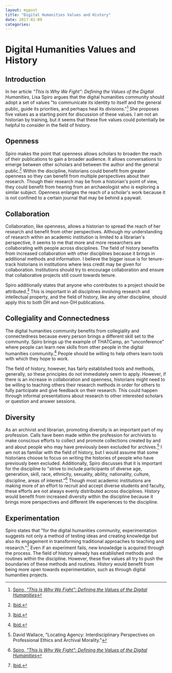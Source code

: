 ```yaml
---
layout: mypost
title: "Digital Humanities Values and History"
date: 2017-01-09
categories:
---
```


# Digital Humanities Values and History

## Introduction

In her article _"This Is Why We Fight": Defining the Values of the Digital Humanities_, Lisa Spiro argues that the digital humanities community should adopt a set of values "to communicate its identity to itself and the general public, guide its priorities, and perhaps heal its divisions."[^1] She proposes five values as a starting point for discussion of these values. I am not an historian by training, but it seems that these five values could potentially be helpful to consider in the field of history.

## Openness

Spiro makes the point that openness allows scholars to broaden the reach of their publications to gain a broader audience. It allows conversations to emerge between other scholars and between the author and the general public.[^2] Within the discipline, historians could benefit from greater openness so they can benefit from multiple perspectives about their research. Though their research may be from a historian's point of view, they could benefit from hearing from an archaeologist who is exploring a similar subject. Openness enlarges the reach of a scholar's work because it is not confined to a certain journal that may be behind a paywall.

## Collaboration

Collaboration, like openness, allows a historian to spread the reach of her research and benefit from other perspectives. Although my understanding of research within an academic institution is limited to a librarian's perspective, it seems to me that more and more researchers are collaborating with people across disciplines. The field of history benefits from increased collaboration with other disciplines because it brings in additional methods and information. I believe the bigger issue is for tenure-track historians in institutions where less credit may be given for collaboration. Institutions should try to encourage collaboration and ensure that collaborative projects still count towards tenure.

Spiro additionally states that anyone who contributes to a project should be attributed.[^3] This is important in all disciplines involving research and intellectual property, and the field of history, like any other discipline, should apply this to both DH and non-DH publications.

## Collegiality and Connectedness

The digital humanities community benefits from collegiality and connectedness because every person brings a different skill set to the community. Spiro brings up the example of THATCamp, an "unconference" where people can learn new skills from other people in the digital humanities community.[^4] People should be willing to help others learn tools with which they hope to work.

The field of history, however, has fairly established tools and methods, generally, so these principles do not immediately seem to apply. However, if there is an increase in collaboration and openness, historians might need to be willing to teaching others their research methods in order for others to fully participate and give feedback on their research. This could happen through informal presentations about research to other interested scholars or question and answer sessions.

## Diversity

As an archivist and librarian, promoting diversity is an important part of my profession. Calls have been made within the profession for archivists to make conscious efforts to collect and promote collections created by and and about people who may have previously been excluded for archives.[^5] I am not as familiar with the field of history, but I would assume that some historians choose to focus on writing the histories of people who have previously been excluded. Additionally, Spiro discusses that it is important for the discipline to "strive to include participants of diverse age, generation, skill, race, ethnicity, sexuality, ability, nationality, culture, discipline, areas of interest."[^6] Though most academic institutions are making more of an effort to recruit and accept diverse students and faculty, these efforts are not always evenly distributed across disciplines. History would benefit from increased diversity within the discipline because it brings more perspectives and different life experiences to the discipline.

## Experimentation

Spiro states that "for the digital humanities community, experimentation suggests not only a method of testing ideas and creating knowledge but also its engagement in transforming traditional approaches to teaching and research."[^7] Even if an experiment fails, new knowledge is acquired through the process. The field of history already has established methods and routines within the discipline. However, these five values all try to push the boundaries of these methods and routines. History would benefit from being more open towards experimentation, such as through digital humanities projects.


[^1]: [Spiro, _"This Is Why We Fight": Defining the Values of the Digital Humanities_](http://dhdebates.gc.cuny.edu/debates/text/13)
[^2]: [Ibid.](http://dhdebates.gc.cuny.edu/debates/text/13)
[^3]: [Ibid.](http://dhdebates.gc.cuny.edu/debates/text/13)
[^4]: [Ibid.](http://dhdebates.gc.cuny.edu/debates/text/13)
[^5]: David Wallace, "Locating Agency: Interdisciplinary Perspectives on Professional Ethics and Archival Morality."
[^6]: [Spiro, _"This Is Why We Fight": Defining the Values of the Digital Humanities_](http://dhdebates.gc.cuny.edu/debates/text/13)
[^7]: [Ibid.](http://dhdebates.gc.cuny.edu/debates/text/13)

